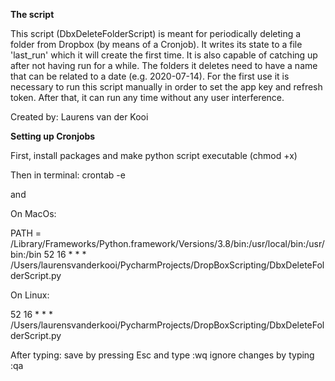 

**The script**

This script (DbxDeleteFolderScript) is meant for periodically deleting a folder from Dropbox (by means of a Cronjob). It 
writes its state to a file 'last_run' which it will create the first time. It is also capable of catching up after not 
having run for a while. The folders it deletes need to have a name that can be related to a date (e.g. 2020-07-14). For 
the first use it is necessary to run this script manually in order to set the app key and refresh token. After that, it 
can run any time without any user interference.

Created by: Laurens van der Kooi

**Setting up Cronjobs**

First, install packages and make python script executable (chmod +x)

Then in terminal: crontab -e

and

On MacOs:

PATH = /Library/Frameworks/Python.framework/Versions/3.8/bin:/usr/local/bin:/usr/bin:/bin
52 16 * * * /Users/laurensvanderkooi/PycharmProjects/DropBoxScripting/DbxDeleteFolderScript.py

On Linux:

52 16 * * * /Users/laurensvanderkooi/PycharmProjects/DropBoxScripting/DbxDeleteFolderScript.py

After typing:
save by pressing Esc and type :wq
ignore changes by typing :qa
